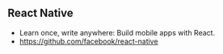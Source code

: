 ## React Native
- Learn once, write anywhere: Build mobile apps with React.
- https://github.com/facebook/react-native
